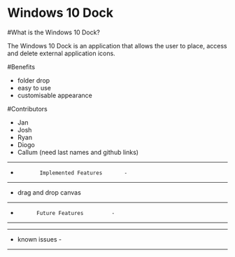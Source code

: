 # Windows 10 Dock

#What is the Windows 10 Dock? 

The Windows 10 Dock is an application that allows the user to place, access and delete external application icons.

#Benefits

- folder drop
- easy to use
- customisable appearance

#Contributors

- Jan
- Josh
- Ryan
- Diogo
- Callum
(need last names and github links)

---------------------------------------------------------
-		     Implemented Features		-
---------------------------------------------------------

- drag and drop canvas

---------------------------------------------------------
-			Future Features			-
---------------------------------------------------------

----------------
- known issues -
----------------